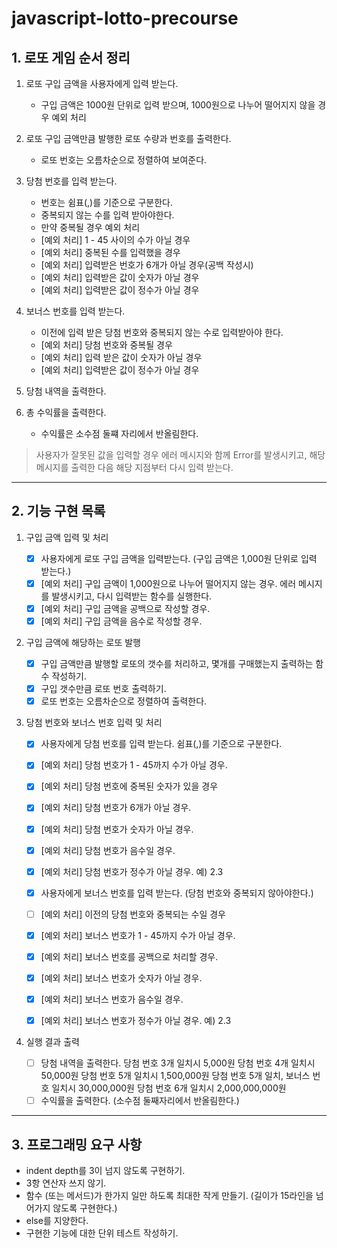 # javascript-lotto-precourse

## 1. 로또 게임 순서 정리

1. 로또 구입 금액을 사용자에게 입력 받는다.

   - 구입 금액은 1000원 단위로 입력 받으며,
     1000원으로 나누어 떨어지지 않을 경우 예외 처리

2. 로또 구입 금액만큼 발행한 로또 수량과 번호를 출력한다.

   - 로또 번호는 오름차순으로 정렬하여 보여준다.

3. 당첨 번호를 입력 받는다.

   - 번호는 쉼표(,)를 기준으로 구분한다.
   - 중복되지 않는 수를 입력 받아야한다.
   - 만약 중복될 경우 예외 처리
   - [예외 처리] 1 - 45 사이의 수가 아닐 경우
   - [예외 처리] 중복된 수를 입력했을 경우
   - [예외 처리] 입력받은 번호가 6개가 아닐 경우(공백 작성시)
   - [예외 처리] 입력받은 값이 숫자가 아닐 경우
   - [예외 처리] 입력받은 값이 정수가 아닐 경우

4. 보너스 번호를 입력 받는다.

   - 이전에 입력 받은 당첨 번호와 중복되지 않는 수로 입력받아야 한다.
   - [예외 처리] 당첨 번호와 중복될 경우
   - [예외 처리] 입력 받은 값이 숫자가 아닐 경우
   - [예외 처리] 입력받은 값이 정수가 아닐 경우

5. 당첨 내역을 출력한다.

6. 총 수익률을 출력한다.

   - 수익률은 소수점 둘쨰 자리에서 반올림한다.

> 사용자가 잘못된 값을 입력할 경우 에러 메시지와 함께 Error를 발생시키고, 해당 메시지를 출력한 다음 해당 지점부터 다시 입력 받는다.

---

## 2. 기능 구현 목록

1. 구입 금액 입력 및 처리

   - [x] 사용자에게 로또 구입 금액을 입력받는다. (구입 금액은 1,000원 단위로 입력 받는다.)
   - [x] [예외 처리] 구입 금액이 1,000원으로 나누어 떨어지지 않는 경우.
         에러 메시지를 발생시키고, 다시 입력받는 함수를 실행한다.
   - [x] [예외 처리] 구입 금액을 공백으로 작성할 경우.
   - [x] [예외 처리] 구입 금액을 음수로 작성할 경우.

2. 구입 금액에 해당하는 로또 발행

   - [x] 구입 금액만큼 발행할 로또의 갯수를 처리하고,
         몇개를 구매했는지 출력하는 함수 작성하기.
   - [x] 구입 갯수만큼 로또 번호 출력하기.
   - [x] 로또 번호는 오름차순으로 정렬하여 출력한다.

3. 당첨 번호와 보너스 번호 입력 및 처리

   - [x] 사용자에게 당첨 번호를 입력 받는다. 쉼표(,)를 기준으로 구분한다.
   - [x] [예외 처리] 당첨 번호가 1 - 45까지 수가 아닐 경우.
   - [x] [예외 처리] 당첨 번호에 중복된 숫자가 있을 경우
   - [x] [예외 처리] 당첨 번호가 6개가 아닐 경우.
   - [x] [예외 처리] 당첨 번호가 숫자가 아닐 경우.
   - [x] [예외 처리] 당첨 번호가 음수일 경우.
   - [x] [예외 처리] 당첨 번호가 정수가 아닐 경우. 예) 2.3

   - [x] 사용자에게 보너스 번호를 입력 받는다. (당첨 번호와 중복되지 않아야한다.)
   - [ ] [예외 처리] 이전의 당첨 번호와 중복되는 수일 경우
   - [x] [예외 처리] 보너스 번호가 1 - 45까지 수가 아닐 경우.
   - [x] [예외 처리] 보너스 번호를 공백으로 처리할 경우.
   - [x] [예외 처리] 보너스 번호가 숫자가 아닐 경우.
   - [x] [예외 처리] 보너스 번호가 음수일 경우.
   - [x] [예외 처리] 보너스 번호가 정수가 아닐 경우. 예) 2.3

4. 실행 결과 출력
   - [ ] 당첨 내역을 출력한다.
         당첨 번호 3개 일치시 5,000원
         당첨 번호 4개 일치시 50,000원
         당첨 번호 5개 일치시 1,500,000원
         당첨 번호 5개 일치, 보너스 번호 일치시 30,000,000원
         당첨 번호 6개 일치시 2,000,000,000원
   - [ ] 수익률을 출력한다. (소수점 둘째자리에서 반올림한다.)

---

## 3. 프로그래밍 요구 사항

- indent depth를 3이 넘지 않도록 구현하기.
- 3항 연산자 쓰지 않기.
- 함수 (또는 메서드)가 한가지 일만 하도록 최대한 작게 만들기.
  (길이가 15라인을 넘어가지 않도록 구현한다.)
- else를 지양한다.
- 구현한 기능에 대한 단위 테스트 작성하기.
